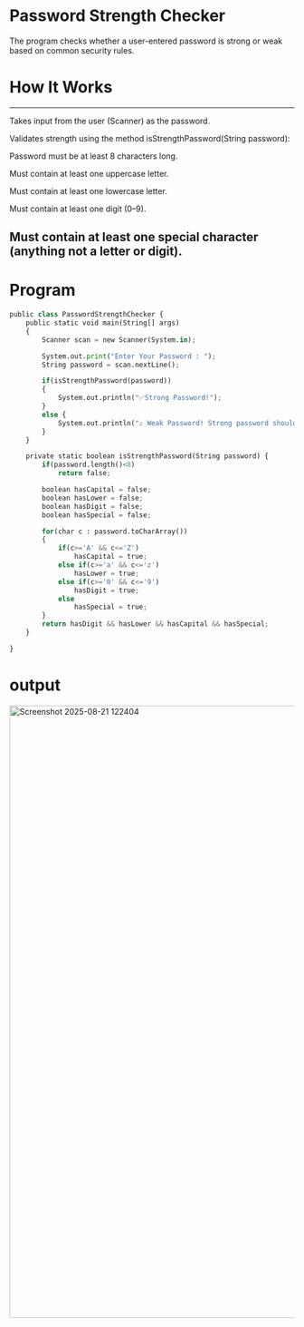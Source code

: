 # Password Strength Checker
The program checks whether a user-entered password is strong or weak based on common security rules.

# How It Works
---
Takes input from the user (Scanner) as the password.

Validates strength using the method isStrengthPassword(String password):

Password must be at least 8 characters long.

Must contain at least one uppercase letter.

Must contain at least one lowercase letter.

Must contain at least one digit (0–9).

Must contain at least one special character (anything not a letter or digit).
---
# Program
```python
public class PasswordStrengthChecker {
    public static void main(String[] args)
    {
        Scanner scan = new Scanner(System.in);

        System.out.print("Enter Your Password : ");
        String password = scan.nextLine();

        if(isStrengthPassword(password))
        {
            System.out.println("✅Strong Password!");
        }
        else {
            System.out.println("⚠ Weak Password! Strong password should have a length more than 8,capital,number and a symbol.");
        }
    }

    private static boolean isStrengthPassword(String password) {
        if(password.length()<8)
            return false;

        boolean hasCapital = false;
        boolean hasLower = false;
        boolean hasDigit = false;
        boolean hasSpecial = false;

        for(char c : password.toCharArray())
        {
            if(c>='A' && c<='Z')
                hasCapital = true;
            else if(c>='a' && c<='z')
                hasLower = true;
            else if(c>='0' && c<='9')
                hasDigit = true;
            else
                hasSpecial = true;
        }
        return hasDigit && hasLower && hasCapital && hasSpecial;
    }

}
```
# output
<img width="1920" height="1080" alt="Screenshot 2025-08-21 122404" src="https://github.com/user-attachments/assets/edd782da-8d0a-4fa6-90aa-c528aba30fcd" />


